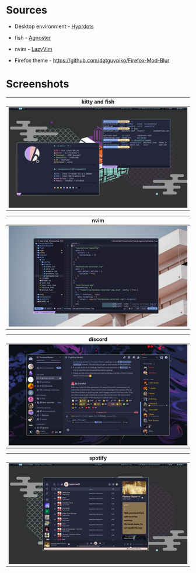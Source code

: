 # Sources
- Desktop environment - [Hyprdots](https://github.com/prasanthrangan/hyprdots)

- fish - [Agnoster](https://github.com/oh-my-fish/theme-agnoster)

- nvim - [LazyVim](https://github.com/LazyVim/LazyVim)

- Firefox theme - https://github.com/datguypiko/Firefox-Mod-Blur

# Screenshots
| <b>kitty and fish</b>|
|----|
|<img src="./screenshots/kitty_and_fish.png">|

| <b>nvim </b>|
|----|
|<img src="./screenshots/nvim.png">|

| <b>discord </b>|
|----|
|<img src="./screenshots/discord.png">|

| <b>spotify</b> |
|----|
|<img src="./screenshots/spotify.png">|

